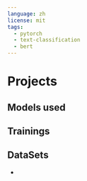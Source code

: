 ```yaml
---
language: zh
license: mit
tags:
  - pytorch
  - text-classification
  - bert
---
```


# Projects



## Models used




## Trainings




## DataSets
  - 





